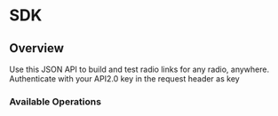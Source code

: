 # SDK

## Overview

Use this JSON API to build and test radio links for any radio, anywhere. Authenticate with your API2.0 key in the request header as key

### Available Operations

